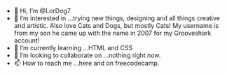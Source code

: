 - 👋 Hi, I’m @LorDog7
- 👀 I’m interested in ...trying new things, designing and all things creative and artistic.  Also love Cats and Dogs, but mostly Cats!  My username is from my son he came up with the name in 2007 for my Grooveshark account! 
- 🌱 I’m currently learning ...HTML and CSS
- 💞️ I’m looking to collaborate on ...nothing right now.
- 📫 How to reach me ...here and on freecodecamp.

<!---
LorDog7/LorDog7 is a ✨ special ✨ repository because its `README.md` (this file) appears on your GitHub profile.
You can click the Preview link to take a look at your changes.
--->
